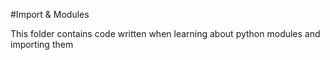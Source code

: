 #Import & Modules

This folder contains code written when learning about python modules and
importing them
